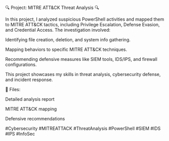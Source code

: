 🔍 Project: MITRE ATT&CK Threat Analysis 🔍

In this project, I analyzed suspicious PowerShell activities and mapped them to MITRE ATT&CK tactics, including Privilege Escalation, Defense Evasion, and Credential Access. The investigation involved:

Identifying file creation, deletion, and system info gathering.

Mapping behaviors to specific MITRE ATT&CK techniques.

Recommending defensive measures like SIEM tools, IDS/IPS, and firewall configurations.

This project showcases my skills in threat analysis, cybersecurity defense, and incident response.

📂 Files:

Detailed analysis report

MITRE ATT&CK mapping

Defensive recommendations

#Cybersecurity #MITREATTACK #ThreatAnalysis #PowerShell #SIEM #IDS #IPS #InfoSec

